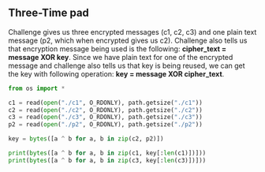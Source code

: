## Three-Time pad

Challenge gives us three encrypted messages (c1, c2, c3) and one plain text message (p2, which when encrypted gives us c2). Challenge also tells us that encryption message being used is the following: **cipher_text = message XOR key**. Since we have plain text for one of the encrypted message and challenge also tells us that key is being reused, we can get the key with following operation: **key = message XOR cipher_text**.

```python
from os import *

c1 = read(open("./c1", O_RDONLY), path.getsize("./c1"))
c2 = read(open("./c2", O_RDONLY), path.getsize("./c2"))
c3 = read(open("./c3", O_RDONLY), path.getsize("./c3"))
p2 = read(open("./p2", O_RDONLY), path.getsize("./p2"))

key = bytes([a ^ b for a, b in zip(c2, p2)])

print(bytes([a ^ b for a, b in zip(c1, key[:len(c1)])]))
print(bytes([a ^ b for a, b in zip(c3, key[:len(c3)])]))
```
